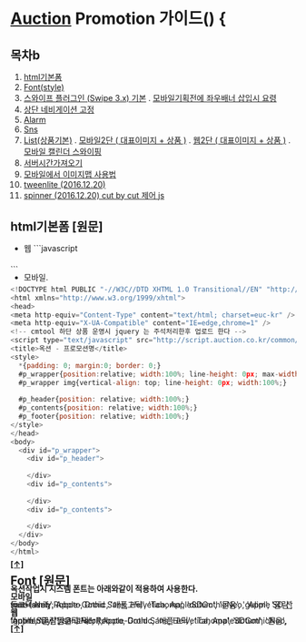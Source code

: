 
# [Auction](http://www.auction.co.kr) Promotion  가이드() {


## <a name='TOC'><a name='TOC'>목차b</a>

  1. [html기본폼](#default)
  1. [Font(style)](#font)  
  1. [스와이프 플러그인 (Swipe 3.x) 기본](https://github.com/Guide-Line/Auction-promotion-guide/tree/master/swipe#swipe)
        . [모바일기획전에 좌우배너 삽입시 요령](https://github.com/Guide-Line/Auction-promotion-guide/tree/master/swipe/%EB%AA%A8%EB%B0%94%EC%9D%BC_%EC%A2%8C%EC%9A%B0%EB%A1%A4%EB%A7%81%EB%B0%B0%EB%84%88_%EB%86%92%EC%9D%B4%EA%B0%92%EB%AA%BB%EC%9E%A1%EB%8A%94_%EC%97%90%EB%9F%AC%EB%B0%9C%EC%83%9D)
  1. [상단 네비게이션 고정](https://github.com/Guide-Line/Auction-promotion-guide/tree/master/fixed_top_navigation#fixed_top_navigation)
  1. [Alarm](https://github.com/Guide-Line/Auction-promotion-guide/tree/master/time#alarm)
  1. [Sns](https://github.com/Guide-Line/Auction-promotion-guide/tree/master/sns#sns)
  1. [List(상품기본)](https://github.com/Guide-Line/Auction-promotion-guide/tree/master/list#list)
        . [모바일2단 ( 대표이미지 + 상품 )](https://github.com/Guide-Line/Auction-promotion-guide/tree/master/list/other_version_01#list)
        . [웹2단 ( 대표이미지 + 상품 )](https://github.com/Guide-Line/Auction-promotion-guide/tree/master/list/other_version_02#list)
        . [모바일 캘린더 스와이핑](https://github.com/Guide-Line/Auction-promotion-guide/tree/master/list/calendar_swipe#list)
  1. [서버시간가져오기](https://github.com/Guide-Line/Auction-promotion-guide/tree/master/server_time#server_time)
  1. [모바일에서 이미지맵 사용법](https://github.com/Guide-Line/Auction-promotion-guide/tree/master/mobile_image_map#mobile_image_map)
  1. [tweenlite (2016.12.20)](https://github.com/Guide-Line/Auction-promotion-guide/tree/master/tweenLite#greensock)
  1. [spinner (2016.12.20) cut by cut 제어 js](https://github.com/Guide-Line/Auction-promotion-guide/tree/master/spinner#spinner)

  


  
 ## <a name='default'>html기본폼</a> [원문]

   - 웹
    ```javascript
<!DOCTYPE html PUBLIC "-//W3C//DTD XHTML 1.0 Transitional//EN" "http://www.w3.org/TR/xhtml1/DTD/xhtml1-transitional.dtd">
<html xmlns="http://www.w3.org/1999/xhtml">
<head>
<meta http-equiv="Content-Type" content="text/html; charset=euc-kr" />
<meta http-equiv="X-UA-Compatible" content="IE=edge,chrome=1" />

<!-- cmtool 하단 상품 운영시 jquery 는 주석처리한후 업로드 한다 -->
<script type="text/javascript" src="http://script.auction.co.kr/common/jquery.js"></script>


<title>옥션 - 프로모션명a</title>
<style>
  *{padding: 0; margin:0; border: 0;}
  #p_wrapper{position:relative; width:100%; line-height: 0px;}
  #p_wrapper img{vertical-align: top; line-height: 0px;}
  
  #p_header{position: relative; width:100%;}
  #p_contents{position: relative; width:100%;}
  #p_footer{position: relative; width:100%;}
</style>
</head>

<body>
  <div id="p_wrapper">
    <div id="p_header">
      
    </div>
    <div id="p_contents">
      
    </div>
    <div id="p_contents">
      
    </div>
  </div>
</body>
</html>
   ```

   - 모바일.
```javascript
<!DOCTYPE html PUBLIC "-//W3C//DTD XHTML 1.0 Transitional//EN" "http://www.w3.org/TR/xhtml1/DTD/xhtml1-transitional.dtd">
<html xmlns="http://www.w3.org/1999/xhtml">
<head>
<meta http-equiv="Content-Type" content="text/html; charset=euc-kr" />
<meta http-equiv="X-UA-Compatible" content="IE=edge,chrome=1" />

<!-- cmtool 하단 상품 운영시 jquery 는 주석처리한후 업로드 한다 -->
<script type="text/javascript" src="http://script.auction.co.kr/common/jquery.js"></script>


<title>옥션 - 프로모션명</title>
<style>
  *{padding: 0; margin:0; border: 0;}
  #p_wrapper{position:relative; width:100%; line-height: 0px; max-width:640px; margin: 0 auto}
  #p_wrapper img{vertical-align: top; line-height: 0px; width:100%;}
  
  #p_header{position: relative; width:100%;}
  #p_contents{position: relative; width:100%;}
  #p_footer{position: relative; width:100%;}
</style>
</head>

<body>
  <div id="p_wrapper">
    <div id="p_header">
      
    </div>
    <div id="p_contents">
      
    </div>
    <div id="p_contents">
      
    </div>
  </div>
</body>
</html>
   ```

**[[↑]](#TOC)**



## <a name='font'>Font</a> [원문]
   
 
**옥션작업시 시스템 폰트는 아래와같이 적용하여 사용한다.**

**모바일**

font-family:Roboto, Droid Sans, Helvetica, AppleSDGothicNeo, 'Apple SD 산돌고딕 Neo', Apple-Gothic, '애플고딕', 'Tahoma', 'dotum', '돋움', 'gulim', '굴림', sans-serif;

**웹**

font-family:"맑은 고딕", Roboto, Droid Sans, Helvetica, AppleSDGothicNeo, 'Apple SD 산돌고딕 Neo', Apple-Gothic, '애플고딕', 'Tahoma', 'dotum', '돋움', 'gulim', '굴림', sans-serif;


**[[↑]](#TOC)**



